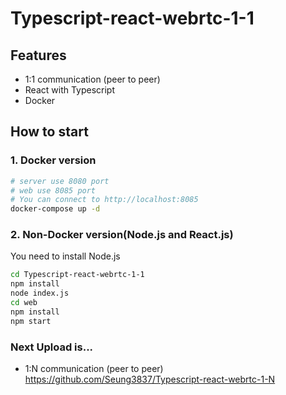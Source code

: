 # Typescript-react-webrtc-1-1

## Features
- 1:1 communication (peer to peer)
- React with Typescript
- Docker

## How to start
### 1. Docker version
```sh
# server use 8080 port
# web use 8085 port
# You can connect to http://localhost:8085
docker-compose up -d
```

### 2. Non-Docker version(Node.js and React.js)
You need to install Node.js
```sh
cd Typescript-react-webrtc-1-1
npm install
node index.js
cd web
npm install
npm start
```

### Next Upload is...
- 1:N communication (peer to peer) https://github.com/Seung3837/Typescript-react-webrtc-1-N
